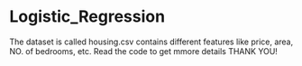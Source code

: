 # Logistic_Regression
The dataset is called housing.csv contains different features like price, area, NO. of bedrooms, etc.
Read the code to get mmore details
THANK YOU!
